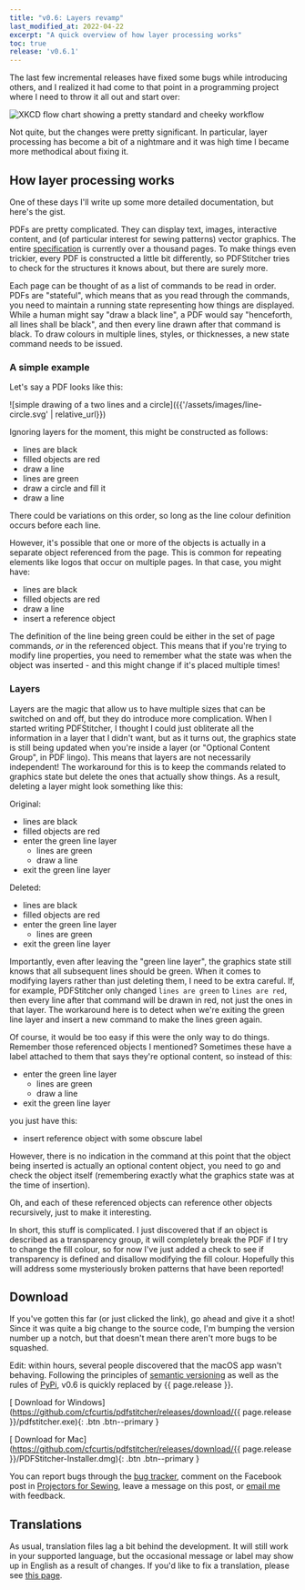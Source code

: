 ```yaml
---
title: "v0.6: Layers revamp"
last_modified_at: 2022-04-22
excerpt: "A quick overview of how layer processing works"
toc: true
release: 'v0.6.1'
---
```


The last few incremental releases have fixed some bugs while introducing others, and I realized it had come to that point in a programming project where I need to throw it all out and start over:

![XKCD flow chart showing a pretty standard and cheeky workflow](https://imgs.xkcd.com/comics/good_code.png)

Not quite, but the changes were pretty significant. In particular, layer processing has become a bit of a nightmare and it was high time I became more methodical about fixing it.

## How layer processing works
One of these days I'll write up some more detailed documentation, but here's the gist.

PDFs are pretty complicated. They can display text, images, interactive content, and (of particular interest for sewing patterns) vector graphics. The entire [specification](https://ghostscript.com/~robin/pdf_reference17.pdf) is currently over a thousand pages. To make things even trickier, every PDF is constructed a little bit differently, so PDFStitcher tries to check for the structures it knows about, but there are surely more.

Each page can be thought of as a list of commands to be read in order. PDFs are "stateful", which means that as you read through the commands, you need to maintain a running state representing how things are displayed. While a human might say "draw a black line", a PDF would say "henceforth, all lines shall be black", and then every line drawn after that command is black. To draw colours in multiple lines, styles, or thicknesses, a new state command needs to be issued.

### A simple example

Let's say a PDF looks like this:

![simple drawing of a two lines and a circle]({{'/assets/images/line-circle.svg' | relative_url}})

Ignoring layers for the moment, this might be constructed as follows:

- lines are black
- filled objects are red
- draw a line
- lines are green
- draw a circle and fill it
- draw a line

There could be variations on this order, so long as the line colour definition occurs before each line.

However, it's possible that one or more of the objects is actually in a separate object referenced from the page. This is common for repeating elements like logos that occur on multiple pages. In that case, you might have:

- lines are black
- filled objects are red
- draw a line
- insert a reference object

The definition of the line being green could be either in the set of page commands, *or* in the referenced object. This means that if you're trying to modify line properties, you need to remember what the state was when the object was inserted - and this might change if it's placed multiple times!

### Layers

Layers are the magic that allow us to have multiple sizes that can be switched on and off, but they do introduce more complication. When I started writing PDFStitcher, I thought I could just obliterate all the information in a layer that I didn't want, but as it turns out, the graphics state is still being updated when you're inside a layer (or "Optional Content Group", in PDF lingo). This means that layers are not necessarily independent! The workaround for this is to keep the commands related to graphics state but delete the ones that actually show things. As a result, deleting a layer might look something like this:

Original:

- lines are black
- filled objects are red
- enter the green line layer
  - lines are green
  - draw a line
- exit the green line layer

Deleted:

- lines are black
- filled objects are red
- enter the green line layer
  - lines are green
- exit the green line layer

Importantly, even after leaving the "green line layer", the graphics state still knows that all subsequent lines should be green. When it comes to modifying layers rather than just deleting them, I need to be extra careful. If, for example, PDFStitcher only changed `lines are green` to `lines are red`, then every line after that command will be drawn in red, not just the ones in that layer. The workaround here is to detect when we're exiting the green line layer and insert a new command to make the lines green again.

Of course, it would be too easy if this were the only way to do things. Remember those referenced objects I mentioned? Sometimes these have a label attached to them that says they're optional content, so instead of this:

- enter the green line layer
  - lines are green
  - draw a line
- exit the green line layer

you just have this:

- insert reference object with some obscure label

However, there is no indication in the command at this point that the object being inserted is actually an optional content object, you need to go and check the object itself (remembering exactly what the graphics state was at the time of insertion).

Oh, and each of these referenced objects can reference other objects recursively, just to make it interesting.

In short, this stuff is complicated. I just discovered that if an object is described as a transparency group, it will completely break the PDF if I try to change the fill colour, so for now I've just added a check to see if transparency is defined and disallow modifying the fill colour. Hopefully this will address some mysteriously broken patterns that have been reported!

## Download

If you've gotten this far (or just clicked the link), go ahead and give it a shot! Since it was quite a big change to the source code, I'm bumping the version number up a notch, but that doesn't mean there aren't more bugs to be squashed.

Edit: within hours, several people discovered that the macOS app wasn't behaving. Following the principles of [semantic versioning](https://semver.org/) as well as the rules of [PyPi](https://pypi.org/), v0.6 is quickly replaced by {{ page.release }}.

[<i class='fas fa-download'></i> Download for Windows](https://github.com/cfcurtis/pdfstitcher/releases/download/{{ page.release }}/pdfstitcher.exe){: .btn .btn--primary }

[<i class='fas fa-download'></i> Download for Mac](https://github.com/cfcurtis/pdfstitcher/releases/download/{{ page.release }}/PDFStitcher-Installer.dmg){: .btn .btn--primary }

You can report bugs through the [bug tracker](https://github.com/cfcurtis/pdfstitcher/issues), comment on the Facebook post in [Projectors for Sewing](https://www.facebook.com/groups/ProjectorsForSewing), leave a message on this post, or [email me](mailto:c.f.curtis@gmail.com) with feedback.


## Translations

As usual, translation files lag a bit behind the development. It will still work in your supported language, but the occasional message or label may show up in English as a result of changes. If you'd like to fix a translation, please see [this page](/docs/translate/).